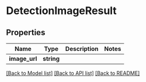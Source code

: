 # DetectionImageResult

## Properties
Name | Type | Description | Notes
------------ | ------------- | ------------- | -------------
**image_url** | **string** |  | 

[[Back to Model list]](../../README.md#documentation-for-models) [[Back to API list]](../../README.md#documentation-for-api-endpoints) [[Back to README]](../../README.md)

